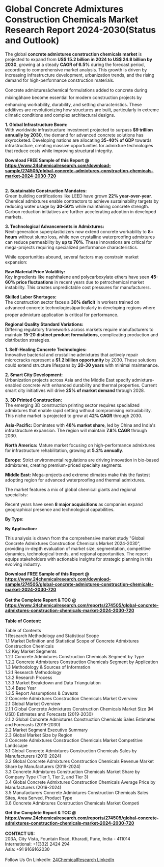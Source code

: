 <h1>Global Concrete Admixtures Construction Chemicals Market Research Report 2024-2030(Status and Outlook)</h1><p>The global <strong>concrete admixtures construction chemicals market</strong> is projected to expand from <strong>US$ 15.2 billion in 2024 to US$ 24.8 billion by 2030</strong>, growing at a steady <strong>CAGR of 6.5%</strong> during the forecast period, according to comprehensive market analysis. This growth is driven by increasing infrastructure development, urbanization trends, and the rising demand for high-performance construction materials.</p><p>Concrete admixturesâchemical formulations added to concrete during mixingâhave become essential for modern construction projects by enhancing workability, durability, and setting characteristics. These additives are revolutionizing how structures are built, particularly in extreme climatic conditions and complex architectural designs.</p><p><strong>1. Global Infrastructure Boom:</strong><br>
With worldwide infrastructure investment projected to surpass <strong>$9 trillion annually by 2030</strong>, the demand for advanced concrete solutions has skyrocketed. Developing nations are allocating <strong>35-40% of GDP</strong> towards infrastructure, creating massive opportunities for admixture technologies that reduce costs while improving structural integrity.</p><div><b>Download FREE Sample of this Report @ 
            <a href="https://www.24chemicalresearch.com/download-sample/274505/global-concrete-admixtures-construction-chemicals-market-2024-2030-720">
            https://www.24chemicalresearch.com/download-sample/274505/global-concrete-admixtures-construction-chemicals-market-2024-2030-720</a></b></div><br><p><strong>2. Sustainable Construction Mandates:</strong><br>
Green building certifications like LEED have grown <strong>22% year-over-year</strong>. Chemical admixtures enable contractors to achieve sustainability targets by reducing water usage by <strong>30-50%</strong> while maintaining concrete strength. Carbon reduction initiatives are further accelerating adoption in developed markets.</p><p><strong>3. Technological Advancements in Admixtures:</strong><br>
Next-generation superplasticizers now extend concrete workability to <strong>8+ hours</strong> without slump loss, while new crystalline waterproofing admixtures can reduce permeability by <strong>up to 70%</strong>. These innovations are critical for mega-projects requiring specialized performance characteristics.</p><p>While opportunities abound, several factors may constrain market expansion:</p><p><strong>Raw Material Price Volatility:</strong><br>
	Key ingredients like naphthalene and polycarboxylate ethers have seen <strong>45-60% price fluctuations</strong> in recent years due to petrochemical market instability. This creates unpredictable cost pressures for manufacturers.</p><p><strong>Skilled Labor Shortages:</strong><br>
	The construction sector faces a <strong>30% deficit</strong> in workers trained on advanced concrete technologiesâparticularly in developing regions where proper admixture application is critical for performance.</p><p><strong>Regional Quality Standard Variations:</strong><br>
	Differing regulatory frameworks across markets require manufacturers to maintain <strong>15-20 distinct product formulations</strong>, complicating production and distribution strategies.</p><p><strong>1. Self-Healing Concrete Technologies:</strong><br>
Innovative bacterial and crystalline admixtures that actively repair microcracks represent a <strong>$1.2 billion opportunity</strong> by 2030. These solutions could extend structure lifespans by <strong>20-30 years</strong> with minimal maintenance.</p><p><strong>2. Smart City Development:</strong><br>
Urbanization projects across Asia and the Middle East specify admixture-enabled concrete with enhanced durability and thermal properties. Current smart city initiatives will drive <strong>25% of market demand</strong> through 2028.</p><p><strong>3. 3D Printed Construction:</strong><br>
The emerging 3D construction printing sector requires specialized admixtures that enable rapid setting without compromising extrudability. This niche market is projected to grow at <strong>42% CAGR</strong> through 2030.</p><p><strong>Asia-Pacific:</strong> Dominates with <strong>48% market share</strong>, led by China and India's infrastructure expansion. The region will maintain <strong>7.8% CAGR</strong> through 2030.</p><p><strong>North America:</strong> Mature market focusing on high-performance admixtures for infrastructure rehabilitation, growing at <strong>5.2% annually</strong>.</p><p><strong>Europe:</strong> Strict environmental regulations are driving innovation in bio-based admixtures, creating premium-priced specialty segments.</p><p><strong>Middle East:</strong> Mega-projects and extreme climates make this the fastest adopting region for advanced waterproofing and thermal admixtures.</p><p>The market features a mix of global chemical giants and regional specialists:</p><p>Recent years have seen <strong>8 major acquisitions</strong> as companies expand geographical presence and technological capabilities.</p><p><strong>By Type:</strong></p><p><strong>By Application:</strong></p><p>This analysis is drawn from the comprehensive market study "Global Concrete Admixtures Construction Chemicals Market 2024-2030", providing in-depth evaluation of market size, segmentation, competitive dynamics, technological trends, and regional opportunities. The report equips stakeholders with actionable insights for strategic planning in this evolving industry.</p><div><b>Download FREE Sample of this Report @ 
            <a href="https://www.24chemicalresearch.com/download-sample/274505/global-concrete-admixtures-construction-chemicals-market-2024-2030-720">
            https://www.24chemicalresearch.com/download-sample/274505/global-concrete-admixtures-construction-chemicals-market-2024-2030-720</a></b></div><br><div><b>Get the Complete Report & TOC @ 
            <a href="https://www.24chemicalresearch.com/reports/274505/global-concrete-admixtures-construction-chemicals-market-2024-2030-720">
            https://www.24chemicalresearch.com/reports/274505/global-concrete-admixtures-construction-chemicals-market-2024-2030-720</a></b></div><br>
            <b>Table of Content:</b><p>Table of Contents<br />
1 Research Methodology and Statistical Scope<br />
1.1 Market Definition and Statistical Scope of Concrete Admixtures Construction Chemicals<br />
1.2 Key Market Segments<br />
1.2.1 Concrete Admixtures Construction Chemicals Segment by Type<br />
1.2.2 Concrete Admixtures Construction Chemicals Segment by Application<br />
1.3 Methodology & Sources of Information<br />
1.3.1 Research Methodology<br />
1.3.2 Research Process<br />
1.3.3 Market Breakdown and Data Triangulation<br />
1.3.4 Base Year<br />
1.3.5 Report Assumptions & Caveats<br />
2 Concrete Admixtures Construction Chemicals Market Overview<br />
2.1 Global Market Overview<br />
2.1.1 Global Concrete Admixtures Construction Chemicals Market Size (M USD) Estimates and Forecasts (2019-2030)<br />
2.1.2 Global Concrete Admixtures Construction Chemicals Sales Estimates and Forecasts (2019-2030)<br />
2.2 Market Segment Executive Summary<br />
2.3 Global Market Size by Region<br />
3 Concrete Admixtures Construction Chemicals Market Competitive Landscape<br />
3.1 Global Concrete Admixtures Construction Chemicals Sales by Manufacturers (2019-2024)<br />
3.2 Global Concrete Admixtures Construction Chemicals Revenue Market Share by Manufacturers (2019-2024)<br />
3.3 Concrete Admixtures Construction Chemicals Market Share by Company Type (Tier 1, Tier 2, and Tier 3)<br />
3.4 Global Concrete Admixtures Construction Chemicals Average Price by Manufacturers (2019-2024)<br />
3.5 Manufacturers Concrete Admixtures Construction Chemicals Sales Sites, Area Served, Product Type<br />
3.6 Concrete Admixtures Construction Chemicals Market Competi</p><div><b>Get the Complete Report & TOC @ 
            <a href="https://www.24chemicalresearch.com/reports/274505/global-concrete-admixtures-construction-chemicals-market-2024-2030-720">
            https://www.24chemicalresearch.com/reports/274505/global-concrete-admixtures-construction-chemicals-market-2024-2030-720</a></b></div><br><b>CONTACT US:</b><br>
            203A, City Vista, Fountain Road, Kharadi, Pune, India - 411014<br>
            International: +1(332) 2424 294<br>
            Asia: +91 9169162030 <br><br>
            Follow Us On LinkedIn: <a href="https://www.linkedin.com/company/24chemicalresearch/">24ChemicalResearch LinkedIn</a>